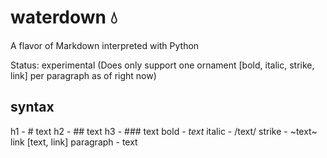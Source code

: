 # waterdown 💧

A flavor of Markdown interpreted with Python

Status: experimental
(Does only support one ornament [bold, italic, strike, link] per paragraph as of right now)

## syntax

h1 - # text
h2 - ## text
h3 - ### text
bold - *text*
italic - /text/
strike - ~text~
link [text, link]
paragraph - text
